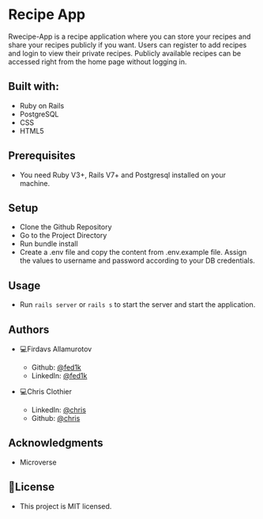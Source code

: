 # Recipe App
Rwecipe-App is a recipe application where you can store your recipes and share your recipes publicly if you want. Users can register to add recipes and login to view their private recipes. Publicly available recipes can be accessed right from the home page without logging in.

## Built with:
 * Ruby on Rails
 * PostgreSQL
 * CSS
 * HTML5

## Prerequisites
* You need Ruby V3+, Rails V7+ and Postgresql installed on your machine.


## Setup
* Clone the Github Repository
* Go to the Project Directory
* Run bundle install
* Create a .env file and copy the content from .env.example file. Assign the values to username and password according to your DB credentials.

## Usage
* Run `rails server` or `rails s` to start the server and start the application.

## Authors
* 💻Firdavs Allamurotov
  * Github: [@fed1k](https://github.com/fed1k)
  * LinkedIn: [@fed1k](https://www.linkedin.com/in/firdavs-allamurotov/)

* 💻Chris Clothier
  * LinkedIn: [@chris](https://www.linkedin.com/in/crclothier/)
  * Github: [@chris](https://github.com/CRClothier) 

## Acknowledgments
 * Microverse
## 📝License
* This project is MIT licensed.

